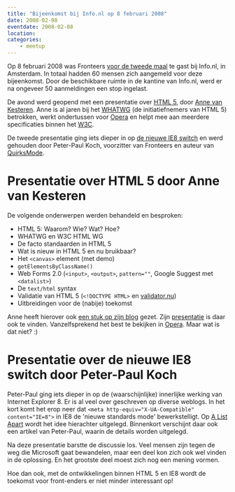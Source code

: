 ```yaml
---
title: "Bijeenkomst bij Info.nl op 8 februari 2008"
date: 2008-02-08
eventdate: 2008-02-08
location: 
categories: 
    - meetup
---
```

Op 8 februari 2008 was Fronteers [voor de tweede maal](/bijeenkomsten/2007/info-nl) te gast bij Info.nl, in Amsterdam. In totaal hadden 60 mensen zich aangemeld voor deze bijeenkomst. Door de beschikbare ruimte in de kantine van Info.nl, werd er na ongeveer 50 aanmeldingen een stop ingelast.

De avond werd geopend met een presentatie over [HTML 5](http://www.whatwg.org/specs/web-apps/current-work/multipage/), door [Anne van Kesteren](http://annevankesteren.nl/). Anne is al jaren bij het [WHATWG](http://www.whatwg.org/) (de initiatiefnemers van HTML 5) betrokken, werkt ondertussen voor [Opera](http://www.opera.com/) en helpt mee aan meerdere specificaties binnen het [W3C](http://www.w3.org/).

De tweede presentatie ging iets dieper in op [de nieuwe IE8 switch](http://alistapart.com/articles/beyonddoctype) en werd gehouden door Peter-Paul Koch, voorzitter van Fronteers en auteur van [QuirksMode](http://www.quirksmode.org/).

# Presentatie over HTML 5 door Anne van Kesteren

De volgende onderwerpen werden behandeld en besproken:

* HTML 5: Waarom? Wie? Wat? Hoe?
* WHATWG en W3C HTML WG
* De facto standaarden in HTML 5
* Wat is nieuw in HTML 5 en nu bruikbaar?
* Het `<canvas>` element (met demo)
* `getElementsByClassName()`
* Web Forms 2.0 (`<input>`, `<output>`, `pattern=""`, Google Suggest met `<datalist>`)
* De `text/html` syntax
* Validatie van HTML 5 (`<!DOCTYPE HTML>` en [validator.nu](http://html5.validator.nu/))
* Uitbreidingen voor de (nabije) toekomst

Anne heeft hierover ook [een stuk op zijn blog](http://annevankesteren.nl/2008/02/fronteers) gezet. Zijn [presentatie](http://annevankesteren.nl/2008/fronteers-html5) is daar ook te vinden. Vanzelfsprekend het best te bekijken in [Opera](http://www.opera.com/). Maar wat is dat niet? :)

# Presentatie over de nieuwe IE8 switch door Peter-Paul Koch

Peter-Paul ging iets dieper in op de (waarschijnlijke) innerlijke werking van Internet Explorer 8. Er is al veel over geschreven op diverse weblogs. In het kort komt het erop neer dat `<meta http-equiv="X-UA-Compatible" content="IE=8">` in IE8 de 'nieuwe standards mode' bewerkstelligt. Op [A List Apart](http://alistapart.com/articles/beyonddoctype) wordt het idee hierachter uitgelegd. Binnenkort verschijnt daar ook een artikel van Peter-Paul, waarin de details worden uitgelegd.

Na deze presentatie barstte de discussie los. Veel mensen zijn tegen de weg die Microsoft gaat bewandelen, maar een deel kon zich ook wel vinden in de oplossing. En het grootste deel moest zich nog een mening vormen.

Hoe dan ook, met de ontwikkelingen binnen HTML 5 en IE8 wordt de toekomst voor front-enders er niet minder interessant op!